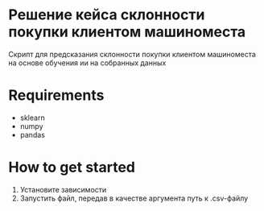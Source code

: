 # Решение кейса склонности покупки клиентом машиноместа
Скрипт для предсказания склонности покупки клиентом машиноместа на основе обучения ии на собранных данных

# Requirements
- sklearn
- numpy
- pandas

# How to get started
1. Установите зависимости
2. Запустить файл, передав в качестве аргумента путь к .csv-файлу
~~~python optimizer.py <имя файла>~~~
